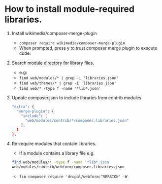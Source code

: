 # How to install module-required libraries.

1. Install wikimedia/composer-merge-plugin
   - `composer require wikimedia/composer-merge-plugin`
   - When prompted, press y to trust composer merge plugin to execute code.

2. Search module directory for library files.
   - e.g:
   - `find web/modules/* | grep -i 'libraries.json'`
   - `find web/themes/* | grep -i 'libraries.json'`
   - `find web/* -type f -name '*lib*.json'`

3. Update composer.json to include libraries from contrib modules
   ```bash
   "extra": {
     "merge-plugin": {
       "include": [
         "web/modules/contrib/*/composer.libraries.json"
       ],
     }
   },
   ```

4. Re-require modules that contain libraries.
   - If a module contains a library file e.g.
   ```bash
   find web/modules/* -type f -name '*lib*.json'
   web/modules/contrib/webform/composer.libraries.json
   ```
   - `fin composer require 'drupal/webform:^VERSION' -W`
